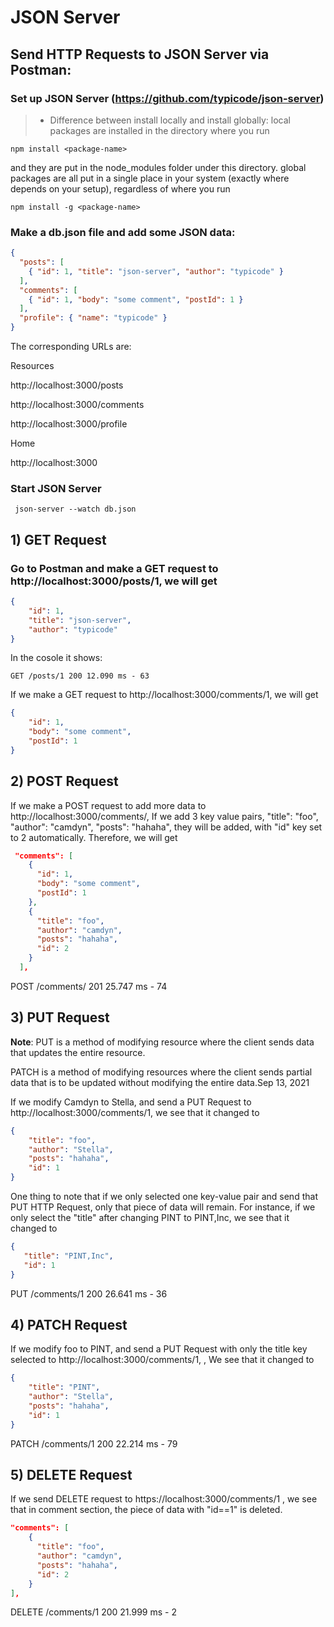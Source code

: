 # JSON Server
##

## Send HTTP Requests to JSON Server via Postman:

### Set up JSON Server (https://github.com/typicode/json-server)
> - Difference between install locally and install globally:
local packages are installed in the directory where you run 
```
npm install <package-name>
```
and they are put in the node_modules folder under this directory. global packages are all put in a single place in your system (exactly where depends on your setup), regardless of where you run 
```
npm install -g <package-name>
```
### Make a db.json file and add some JSON data:
```JSON
{
  "posts": [
    { "id": 1, "title": "json-server", "author": "typicode" }
  ],
  "comments": [
    { "id": 1, "body": "some comment", "postId": 1 }
  ],
  "profile": { "name": "typicode" }
}
```
The corresponding URLs are:

Resources

  http://localhost:3000/posts

  http://localhost:3000/comments
  
  http://localhost:3000/profile

Home

  http://localhost:3000



### Start JSON Server
```
 json-server --watch db.json
```
## 1) GET Request
### Go to Postman and make a GET request to http://localhost:3000/posts/1, we will get

```JSON
{ 
    "id": 1, 
    "title": "json-server", 
    "author": "typicode" 
}
```
In the cosole it shows:
```
GET /posts/1 200 12.090 ms - 63
```
If we make a GET request to http://localhost:3000/comments/1, we will get 
```JSON
{
    "id": 1,
    "body": "some comment",
    "postId": 1
}
```

## 2) POST Request
If we make a POST request to add more data to http://localhost:3000/comments/, 
If we add 3 key value pairs, "title": "foo",
      "author": "camdyn",
      "posts": "hahaha", they will be added, with "id" key set to 2 automatically.
      Therefore,
we will get 
```JSON
 "comments": [
    {
      "id": 1,
      "body": "some comment",
      "postId": 1
    },
    {
      "title": "foo",
      "author": "camdyn",
      "posts": "hahaha",
      "id": 2
    }
  ],
```
POST /comments/ 201 25.747 ms - 74
## 3) PUT Request 
**Note**: PUT is a method of modifying resource where the client sends data that updates the entire resource. 

PATCH is a method of modifying resources where the client sends partial data that is to be updated without modifying the entire data.Sep 13, 2021

If we modify Camdyn to Stella, and send a PUT Request to http://localhost:3000/comments/1, 
we see that it changed to
```JSON
{
    "title": "foo",
    "author": "Stella",
    "posts": "hahaha",
    "id": 1
}
```
One thing to note that if we only selected one key-value pair and send that PUT HTTP Request, only that piece of data will remain.
For instance, if we only select the "title" after changing PINT to PINT,Inc, we see that it changed to
 ```JSON
{
    "title": "PINT,Inc",
    "id": 1
}
```
PUT /comments/1 200 26.641 ms - 36
## 4) PATCH Request
If we modify foo to PINT, and send a PUT Request with only the title key selected to http://localhost:3000/comments/1, 
, We see that it changed to
```JSON
{
    "title": "PINT",
    "author": "Stella",
    "posts": "hahaha",
    "id": 1
}
```
PATCH /comments/1 200 22.214 ms - 79
## 5) DELETE Request
If we send DELETE request to https://localhost:3000/comments/1 , we see that in comment section, the piece of data with "id==1" is deleted.
```JSON
"comments": [
    {
      "title": "foo",
      "author": "camdyn",
      "posts": "hahaha",
      "id": 2
    }
],
```
DELETE /comments/1 200 21.999 ms - 2
